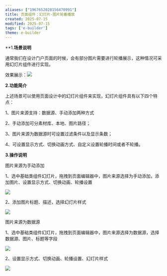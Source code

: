 ```yaml
---
aliases: ["1967652028156470991"]
title: 页面组件：幻灯片-图片轮番播放
created: 2025-07-15
modified: 2025-07-15
tags: ['e-builder']
theme: e-builder
---
```


**1.**场景说明**

通常我们在设计门户页面的时候，会有部分图片需要进行轮播展示，这种情况可采用幻灯片组件进行实现。

效果展示：![](4a4927a0ca0212b25488b0482133c785.jpg)

**2.功能简介**

上述场景可以使用页面设计中的幻灯片组件来实现，幻灯片组件具有以下四个特点：

1、图片来源支持：数据源、手动添加两种方式

2、手动添加可分素材库、本地、图片路径；

3、图片来源为数据源时可设置过滤条件以及显示条数；

4、可设置显示方式、切换动画方式、自定义设置轮播时间或者不轮播。

**3.操作说明**

图片来源为手动添加

1、选中基础类组件幻灯片，拖拽到页面编辑器中，图片来源选择为手动添加，添加图片、设置显示方式、切换动画、轮播设置

![](42a2f3bf4a5eb0b7a6661397412af167.jpg)

2、添加图片标题、描述，选择幻灯片样式

![](90fab2d8ad6d738bc01af74512840b0c.jpg)

图片来源为数据源

1、选中基础类组件幻灯片，拖拽到页面编辑器中，图片来源选择为数据源，选择数据源、图片、标题等字段

![](f05eef8369781da1220514b494d06faa.jpg)

2、设置显示方式、切换动画、轮播设置、幻灯片样式

![](211490da31714006ee97d1dc6b359704.jpg)